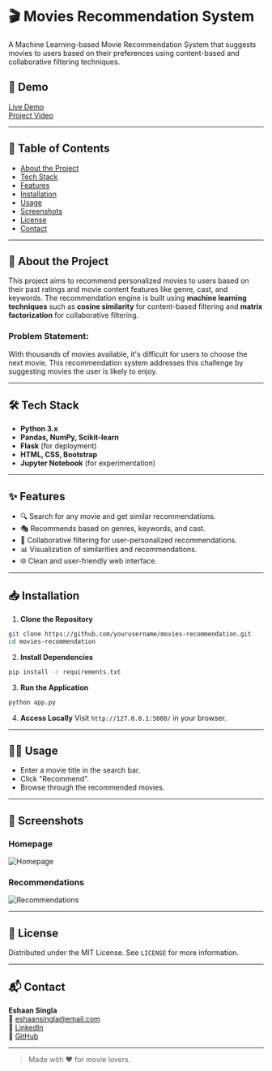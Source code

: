 # 🎬 Movies Recommendation System

A Machine Learning-based Movie Recommendation System that suggests movies to users based on their preferences using content-based and collaborative filtering techniques.

## 🚀 Demo
[Live Demo](https://your-demo-link.com)  
[Project Video](https://your-demo-video-link.com)

---

## 📂 Table of Contents
- [About the Project](#about-the-project)
- [Tech Stack](#tech-stack)
- [Features](#features)
- [Installation](#installation)
- [Usage](#usage)
- [Screenshots](#screenshots)
- [License](#license)
- [Contact](#contact)

---

## 📖 About the Project
This project aims to recommend personalized movies to users based on their past ratings and movie content features like genre, cast, and keywords. The recommendation engine is built using **machine learning techniques** such as **cosine similarity** for content-based filtering and **matrix factorization** for collaborative filtering.

### Problem Statement:
With thousands of movies available, it's difficult for users to choose the next movie. This recommendation system addresses this challenge by suggesting movies the user is likely to enjoy.

---

## 🛠 Tech Stack
- **Python 3.x**
- **Pandas, NumPy, Scikit-learn**
- **Flask** (for deployment)
- **HTML, CSS, Bootstrap**
- **Jupyter Notebook** (for experimentation)

---

## ✨ Features
- 🔍 Search for any movie and get similar recommendations.
- 🎭 Recommends based on genres, keywords, and cast.
- 👥 Collaborative filtering for user-personalized recommendations.
- 📊 Visualization of similarities and recommendations.
- 🌐 Clean and user-friendly web interface.

---

## 📥 Installation
1. **Clone the Repository**
```bash
git clone https://github.com/yourusername/movies-recommendation.git
cd movies-recommendation
```

2. **Install Dependencies**
```bash
pip install -r requirements.txt
```

3. **Run the Application**
```bash
python app.py
```

4. **Access Locally**
Visit `http://127.0.0.1:5000/` in your browser.

---

## 🧑‍💻 Usage
- Enter a movie title in the search bar.
- Click "Recommend".
- Browse through the recommended movies.

---

## 📸 Screenshots

### Homepage
![Homepage](assets/screenshots/homepage.png)

### Recommendations
![Recommendations](assets/screenshots/recommendations.png)

---

## 📄 License
Distributed under the MIT License. See `LICENSE` for more information.

---

## 📬 Contact
**Eshaan Singla**  
📧 eshaansingla@email.com  
🔗 [LinkedIn](https://www.linkedin.com/in/eshaansingla/)  
🔗 [GitHub](https://github.com/eshaansingla)

---

> Made with ❤️ for movie lovers.
